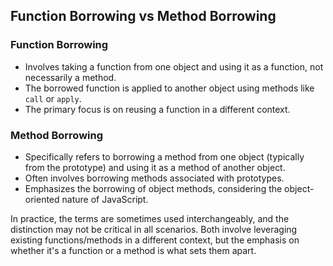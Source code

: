 ## Function Borrowing vs Method Borrowing

### Function Borrowing

- Involves taking a function from one object and using it as a function, not necessarily a method.
- The borrowed function is applied to another object using methods like `call` or `apply`.
- The primary focus is on reusing a function in a different context.

### Method Borrowing

- Specifically refers to borrowing a method from one object (typically from the prototype) and using it as a method of another object.
- Often involves borrowing methods associated with prototypes.
- Emphasizes the borrowing of object methods, considering the object-oriented nature of JavaScript.

In practice, the terms are sometimes used interchangeably, and the distinction may not be critical in all scenarios. Both involve leveraging existing functions/methods in a different context, but the emphasis on whether it's a function or a method is what sets them apart.
